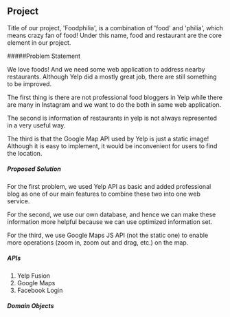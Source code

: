 ## Project

Title of our project, 'Foodphilia', is a combination of 'food' and 'philia', which means crazy fan of food! Under this name, food and restaurant are the core element in our project.

#####Problem Statement

We love foods! And we need some web application to address nearby restaurants. Although Yelp did a mostly great job, there are still something to be improved. 

The first thing is there are not professional food bloggers in Yelp while there are many in Instagram and we want to do the both in same web application.

The second is information of restaurants in yelp is not always represented in a very useful way.

The third is that the Google Map API used by Yelp is just a static image! Although it is easy to implement, it would be inconvenient for users to find the location.

##### Proposed Solution

For the first problem, we used Yelp API as basic and added professional blog as one of our main features to combine these two into one web service.

For the second, we use our own database, and hence we can make these information more helpful because we can use optimized information set.

For the third, we use Google Maps JS API (not the static one) to enable more operations (zoom in, zoom out and drag, etc.) on the map.

##### APIs

1. Yelp Fusion
2. Google Maps
3. Facebook Login

##### Domain Objects

